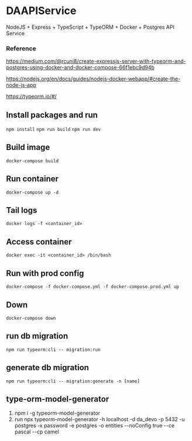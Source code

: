# DAAPIService

NodeJS + Express + TypeScript + TypeORM + Docker + Postgres API Service 

### Reference

https://medium.com/@rcuni8/create-expressjs-server-with-typeorm-and-postgres-using-docker-and-docker-compose-66f1ebc9d94b

https://nodejs.org/en/docs/guides/nodejs-docker-webapp/#create-the-node-js-app

https://typeorm.io/#/

## Install packages and run
`npm install`
`npm run build`
`npm run dev`

## Build image
`docker-compose build`

## Run container 
`docker-compose up -d`

## Tail logs
`docker logs -f <container_id>`

## Access container
`docker exec -it <container_id> /bin/bash`

## Run with prod config
`docker-compose -f docker-compose.yml -f docker-compose.prod.yml up`

## Down
`docker-compose down`
## run db migration
`npm run typeorm:cli -- migration:run`

## generate db migration
`npm run typeorm:cli -- migration:generate -n [name]`
## type-orm-model-generator
1. npm i -g typeorm-model-generator
2. run npx typeorm-model-generator -h localhost -d da_devo -p 5432 -u postgres -x password -e postgres -o entities --noConfig true --ce pascal --cp camel
